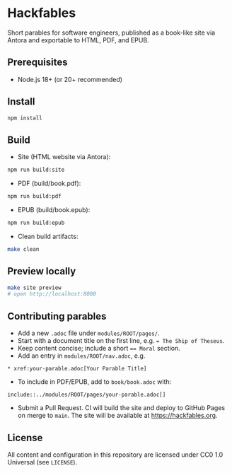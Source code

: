 # Hackfables

Short parables for software engineers, published as a book-like site via Antora and exportable to HTML, PDF, and EPUB.

## Prerequisites

- Node.js 18+ (or 20+ recommended)

## Install

```bash
npm install
```

## Build

- Site (HTML website via Antora):

```bash
npm run build:site
```

- PDF (build/book.pdf):

```bash
npm run build:pdf
```

- EPUB (build/book.epub):

```bash
npm run build:epub
```

- Clean build artifacts:

```bash
make clean
```

## Preview locally

```bash
make site preview
# open http://localhost:8080
```

## Contributing parables

- Add a new `.adoc` file under `modules/ROOT/pages/`.
- Start with a document title on the first line, e.g. `= The Ship of Theseus`.
- Keep content concise; include a short `== Moral` section.
- Add an entry in `modules/ROOT/nav.adoc`, e.g.

```adoc
* xref:your-parable.adoc[Your Parable Title]
```

- To include in PDF/EPUB, add to `book/book.adoc` with:

```adoc
include::../modules/ROOT/pages/your-parable.adoc[]
```

- Submit a Pull Request. CI will build the site and deploy to GitHub Pages on merge to `main`. The site will be available at https://hackfables.org.

## License

All content and configuration in this repository are licensed under CC0 1.0 Universal (see `LICENSE`).
